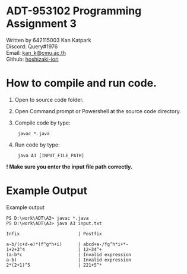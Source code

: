 # ADT-953102 Programming Assignment 3   
Written by 642115003 Kan Katpark    
Discord: Query#1976    
Email: kan_k@cmu.ac.th  
Github: <a href="https://github.com/hoshizaki-iori">hoshizaki-iori</a>  
 

# How to compile and run code.  

1. Open to source code folder.  


2. Open Command prompt or Powershell at the source code directory.  


3. Compile code by type:  
    ```
	 javac *.java
    ```

4. Run code by type:    
    ```
	 java A3 [INPUT_FILE_PATH]   
    ```
**! Make sure you enter the input file path correctly.**   
  
# Example Output
Example output
```
PS D:\work\ADT\A3> javac *.java  
PS D:\work\ADT\A3> java A3 input.txt    

Infix                      | Postfix    

a-b/(c+d-e)*(f^g*h+i)      | abcd+e-/fg^h*i+*-  
1+2+3^4                    | 12+34^+  
(a-b*c                     | Invalid expression  
a-b)                       | Invalid expression  
2*(2+1)^5                  | 221+5^*  
```